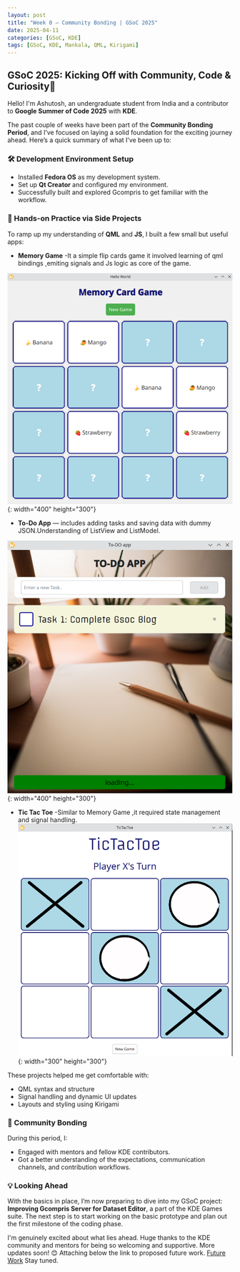 ```yaml
---
layout: post
title: "Week 0 – Community Bonding | GSoC 2025"
date: 2025-04-11
categories: [GSoC, KDE]
tags: [GSoC, KDE, Mankala, QML, Kirigami]
---
```


## GSoC 2025: Kicking Off with Community, Code & Curiosity🚀

Hello! I'm Ashutosh, an undergraduate student from India and a contributor to **Google Summer of Code 2025** with **KDE**.

The past couple of weeks have been part of the **Community Bonding Period**, and I’ve focused on laying a solid foundation for the exciting journey ahead. Here’s a quick summary of what I’ve been up to:

### 🛠️ Development Environment Setup
- Installed **Fedora OS** as my development system.
- Set up **Qt Creator** and configured my environment.
- Successfully built and explored Gcompris  to get familiar with the workflow.

### 🧪 Hands-on Practice via Side Projects
To ramp up my understanding of **QML** and **JS**, I built a few small but useful apps:
-  **Memory Game** -It a simple flip cards game it involved learning of qml bindings ,emiting signals and Js logic as core of the game.

![MemoryGame](/resources/Gsoc/memoryGame.png){: width="400" height="300"}
    
- **To-Do App** — includes adding tasks and saving data with dummy JSON.Understanding of ListView and ListModel.

![TodoApp](/resources/Gsoc/todoapp.png){: width="400" height="300"}

- **Tic Tac Toe** -Similar to Memory Game ,it required state management and signal handling.
![TicTacToe](/resources/Gsoc/ticTacToe.png){: width="300" height="300"}

These projects helped me get comfortable with:
- QML syntax and structure
- Signal handling and dynamic UI updates
- Layouts and styling using Kirigami

### 👥 Community Bonding
During this period, I:
- Engaged with mentors and fellow KDE contributors.
- Got a better understanding of the expectations, communication channels, and contribution workflows.

### 💡 Looking Ahead
With the basics in place, I’m now preparing to dive into my GSoC project: **Improving Gcompris Server for Dataset Editor**, a part of the KDE Games suite. The next step is to start working on the basic prototype and  plan out the first milestone of the coding phase.

I'm genuinely excited about what lies ahead. Huge thanks to the KDE community and mentors for being so welcoming and supportive. More updates soon! 😊
Attaching below the link to proposed future work.
[Future Work](https://drive.google.com/file/d/1jtjXlf7we1h-1bdbGVSaoS8pZTz0KjTw/view?usp=sharing)
Stay tuned.
